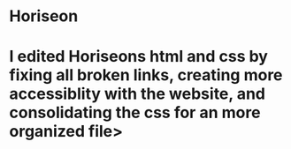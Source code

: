 # Horiseon

# I edited Horiseons html and css by fixing all broken links, creating more accessiblity with the website, and consolidating the css for an more organized file>
